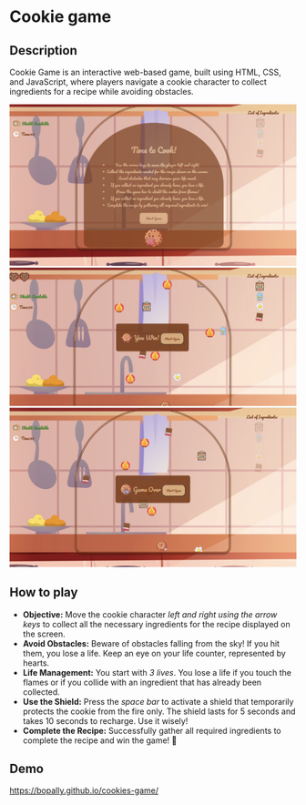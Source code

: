 # Cookie game

## Description

Cookie Game is an interactive web-based game, built using HTML, CSS, and JavaScript, where players navigate a cookie character to collect ingredients for a recipe while avoiding obstacles.

![Cookie Game - Instruction Screenshot](./Images/Instructions%20Cookie-Game.png)
![Cookie Game - Victory Screenshot](./Images/Victory%20Cookie-Game.png)
![Cookie Game - Game Over Screenshot](./Images/Game-Over%20Cookie-Game.png)

## How to play

- **Objective:** Move the cookie character _left and right using the arrow keys_ to collect all the necessary ingredients for the recipe displayed on the screen.
- **Avoid Obstacles:** Beware of obstacles falling from the sky! If you hit them, you lose a life. Keep an eye on your life counter, represented by hearts.
- **Life Management:** You start with _3 lives_. You lose a life if you touch the flames or if you collide with an ingredient that has already been collected.
- **Use the Shield:** Press the _space bar_ to activate a shield that temporarily protects the cookie from the fire only. The shield lasts for 5 seconds and takes 10 seconds to recharge. Use it wisely!
- **Complete the Recipe:** Successfully gather all required ingredients to complete the recipe and win the game! 🤩

## Demo

https://bopally.github.io/cookies-game/
